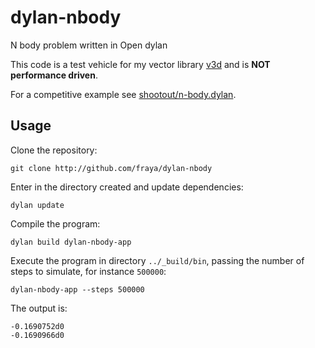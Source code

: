 # dylan-nbody
N body problem written in Open dylan

This code is a test vehicle for my vector library
[v3d](http://github.com/fraya/v3d) and is **NOT performance driven**.

For a competitive example see
[shootout/n-body.dylan](https://github.com/dylan-lang/shootout/blob/master/n-body.dylan).

## Usage

Clone the repository:

    git clone http://github.com/fraya/dylan-nbody

Enter in the directory created and update dependencies:

    dylan update

Compile the program:

    dylan build dylan-nbody-app

Execute the program in directory `../_build/bin`, passing the
number of steps to simulate, for instance `500000`:

    dylan-nbody-app --steps 500000

The output is:

    -0.1690752d0
    -0.1690966d0
